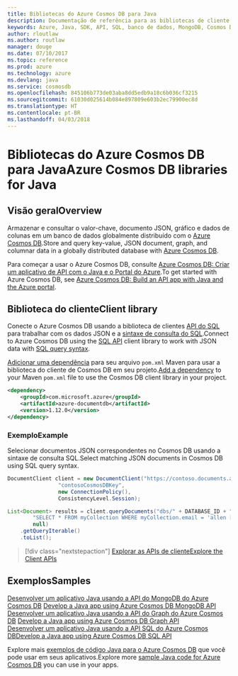 ```yaml
---
title: Bibliotecas do Azure Cosmos DB para Java
description: Documentação de referência para as bibliotecas de cliente de Java para o Azure Cosmos DB
keywords: Azure, Java, SDK, API, SQL, banco de dados, MongoDB, Cosmos DB, NoSQL
author: rloutlaw
ms.author: routlaw
manager: douge
ms.date: 07/10/2017
ms.topic: reference
ms.prod: azure
ms.technology: azure
ms.devlang: java
ms.service: cosmosdb
ms.openlocfilehash: 845106b773de03aba8dd5edb9a18c6b036cf3215
ms.sourcegitcommit: 61030d025614b084e897809e603b2ec79900ec8d
ms.translationtype: HT
ms.contentlocale: pt-BR
ms.lasthandoff: 04/03/2018
---
```

# <a name="azure-cosmos-db-libraries-for-java"></a><span data-ttu-id="fa6c3-104">Bibliotecas do Azure Cosmos DB para Java</span><span class="sxs-lookup"><span data-stu-id="fa6c3-104">Azure Cosmos DB libraries for Java</span></span>

## <a name="overview"></a><span data-ttu-id="fa6c3-105">Visão geral</span><span class="sxs-lookup"><span data-stu-id="fa6c3-105">Overview</span></span>

<span data-ttu-id="fa6c3-106">Armazenar e consultar o valor-chave, documento JSON, gráfico e dados de colunas em um banco de dados globalmente distribuído com o [Azure Cosmos DB](/azure/cosmos-db/introduction).</span><span class="sxs-lookup"><span data-stu-id="fa6c3-106">Store and query key-value, JSON document, graph, and columnar data in a globally distributed database with [Azure Cosmos DB](/azure/cosmos-db/introduction).</span></span>

<span data-ttu-id="fa6c3-107">Para começar a usar o Azure Cosmos DB, consulte [Azure Cosmos DB: Criar um aplicativo de API com o Java e o Portal do Azure](/azure/cosmos-db/create-sql-api-java).</span><span class="sxs-lookup"><span data-stu-id="fa6c3-107">To get started with Azure Cosmos DB, see [Azure Cosmos DB: Build an API app with Java and the Azure portal](/azure/cosmos-db/create-sql-api-java).</span></span>

## <a name="client-library"></a><span data-ttu-id="fa6c3-108">Biblioteca do cliente</span><span class="sxs-lookup"><span data-stu-id="fa6c3-108">Client library</span></span>

<span data-ttu-id="fa6c3-109">Conecte o Azure Cosmos DB usando a biblioteca de clientes [API do SQL](/azure/cosmos-db/sql-api-introduction) para trabalhar com os dados JSON e a [sintaxe de consulta do SQL](/azure/cosmos-db/sql-api-sql-query).</span><span class="sxs-lookup"><span data-stu-id="fa6c3-109">Connect to Azure Cosmos DB using the [SQL API](/azure/cosmos-db/sql-api-introduction) client library to work with JSON data with [SQL query syntax](/azure/cosmos-db/sql-api-sql-query).</span></span>

<span data-ttu-id="fa6c3-110">[Adicionar uma dependência](https://maven.apache.org/guides/getting-started/index.html#How_do_I_use_external_dependencies) para seu arquivo `pom.xml` Maven para usar a biblioteca do cliente de Cosmos DB em seu projeto.</span><span class="sxs-lookup"><span data-stu-id="fa6c3-110">[Add a dependency](https://maven.apache.org/guides/getting-started/index.html#How_do_I_use_external_dependencies) to your Maven `pom.xml` file to use the Cosmos DB client library in your project.</span></span>

```XML
<dependency>
    <groupId>com.microsoft.azure</groupId>
    <artifactId>azure-documentdb</artifactId>
    <version>1.12.0</version>
</dependency>
```

### <a name="example"></a><span data-ttu-id="fa6c3-111">Exemplo</span><span class="sxs-lookup"><span data-stu-id="fa6c3-111">Example</span></span>

<span data-ttu-id="fa6c3-112">Selecionar documentos JSON correspondentes no Cosmos DB usando a sintaxe de consulta SQL.</span><span class="sxs-lookup"><span data-stu-id="fa6c3-112">Select matching JSON documents in Cosmos DB using SQL query syntax.</span></span>

```java
DocumentClient client = new DocumentClient("https://contoso.documents.azure.com:443",
                "contosoCosmosDBKey", 
                new ConnectionPolicy(),
                ConsistencyLevel.Session);

List<Document> results = client.queryDocuments("dbs/" + DATABASE_ID + "/colls/" + COLLECTION_ID,
        "SELECT * FROM myCollection WHERE myCollection.email = 'allen [at] contoso.com'",
        null)
    .getQueryIterable()
    .toList();

```

> [!div class="nextstepaction"]
> [<span data-ttu-id="fa6c3-113">Explorar as APIs de cliente</span><span class="sxs-lookup"><span data-stu-id="fa6c3-113">Explore the Client APIs</span></span>](/java/api/overview/azure/cosmosdb/clientlibrary)


## <a name="samples"></a><span data-ttu-id="fa6c3-114">Exemplos</span><span class="sxs-lookup"><span data-stu-id="fa6c3-114">Samples</span></span>

<span data-ttu-id="fa6c3-115">[Desenvolver um aplicativo Java usando a API do MongoDB do Azure Cosmos DB][2] </span><span class="sxs-lookup"><span data-stu-id="fa6c3-115">[Develop a Java app using Azure Cosmos DB MongoDB API][2] </span></span>  
<span data-ttu-id="fa6c3-116">[Desenvolver um aplicativo Java usando a API do Graph do Azure Cosmos DB][3] </span><span class="sxs-lookup"><span data-stu-id="fa6c3-116">[Develop a Java app using Azure Cosmos DB Graph API][3] </span></span>  
<span data-ttu-id="fa6c3-117">[Desenvolver um aplicativo Java usando a API SQL do Azure Cosmos DB][4]</span><span class="sxs-lookup"><span data-stu-id="fa6c3-117">[Develop a Java app using Azure Cosmos DB SQL API][4]</span></span>        

<span data-ttu-id="fa6c3-118">Explore mais [exemplos de código Java para o Azure Cosmos DB](https://azure.microsoft.com/resources/samples/?platform=java&term=cosmos) que você pode usar em seus aplicativos.</span><span class="sxs-lookup"><span data-stu-id="fa6c3-118">Explore more [sample Java code for Azure Cosmos DB](https://azure.microsoft.com/resources/samples/?platform=java&term=cosmos) you can use in your apps.</span></span>

[2]: https://github.com/Azure-Samples/azure-cosmos-db-mongodb-java-getting-started
[3]: https://github.com/Azure-Samples/azure-cosmos-db-graph-java-getting-started
[4]: https://github.com/Azure-Samples/azure-cosmos-db-documentdb-java-getting-started
